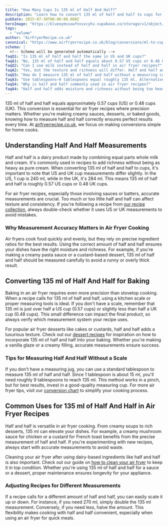 ```yaml
---
title: "How Many Cups Is 135 ml of Half And Half?"
description: "Learn how to convert 135 ml of half and half to cups for perfect recipes every time. Includes UK & US measurements for air fryer cooking."
pubDate: 2025-07-30T00:00:00.000Z
heroImage: "https://klueoymssxwfnxsvcyhv.supabase.co/storage/v1/object/public/Shmucket/how-many-cups-is-135-ml-of-half-and-half.webp"
tags:
  - "volume"
author: "AirFryerRecipe.co.uk"
canonical: "https://www.airfryerrecipe.co.uk/blog/conversions/ml-to-cups/how-many-cups-is-135-ml-of-half-and-half"
schema: |
  <!-- Schema will be generated automatically -->
faqQ1: "Is 135 ml of half and half the same in US and UK cups?"
faqA1: "No, 135 ml of half and half equals about 0.57 US cups or 0.48 UK cups. The difference is due to varying cup sizes between the two measurement systems. Always check which standard your recipe uses."
faqQ2: "Can I use milk instead of half and half in air fryer recipes?"
faqA2: "Yes, but the texture and richness will differ. Half and half adds creaminess, so if substituting, consider adding a bit of butter or cream to mimic its consistency."
faqQ3: "How do I measure 135 ml of half and half without a measuring cup?"
faqA3: "Use tablespoons—9 tablespoons equal roughly 135 ml. Alternatively, a kitchen scale set to grams (135 ml of half and half weighs about 138 grams) can provide precise measurements."
faqQ4: "Why is half and half commonly used in air fryer recipes?"
faqA4: "Half and half adds moisture and richness without being too heavy, making it ideal for air fryer dishes like sauces, custards, and baked goods. Its balanced fat content ensures even cooking."
---
```

<p>135 ml of half and half equals approximately 0.57 cups (US) or 0.48 cups (UK). This conversion is essential for air fryer recipes where precision matters. Whether you're making creamy sauces, desserts, or baked goods, knowing how to measure half and half correctly ensures perfect results every time. At <a href=https://www.airfryerrecipe.co.uk>airfryerrecipe.co.uk</a>, we focus on making conversions simple for home cooks.</p>  

<h2>Understanding Half And Half Measurements</h2>  
<p>Half and half is a dairy product made by combining equal parts whole milk and cream. It's commonly used in recipes to add richness without being as heavy as pure cream. When converting 135 ml of half and half to cups, it's important to note that US and UK cup measurements differ slightly. In the US, 1 cup is 240 ml, while in the UK, it's 284 ml. This means 135 ml of half and half is roughly 0.57 US cups or 0.48 UK cups.</p>  

<p>For air fryer recipes, especially those involving sauces or batters, accurate measurements are crucial. Too much or too little half and half can affect texture and consistency. If you're following a recipe from <a href=https://www.airfryerrecipe.co.uk/recipes>our recipe collection</a>, always double-check whether it uses US or UK measurements to avoid mistakes.</p>  

<h3>Why Measurement Accuracy Matters in Air Fryer Cooking</h3>  
<p>Air fryers cook food quickly and evenly, but they rely on precise ingredient ratios for the best results. Using the correct amount of half and half ensures your dishes have the right moisture and richness. For example, if you're making a creamy pasta sauce or a custard-based dessert, 135 ml of half and half should be measured carefully to avoid a runny or overly thick result.</p>  

<h2>Converting 135 ml of Half And Half for Baking</h2>  
<p>Baking in an air fryer requires even more precision than stovetop cooking. When a recipe calls for 135 ml of half and half, using a kitchen scale or proper measuring tools is ideal. If you don't have a scale, remember that 135 ml is just over half a US cup (0.57 cups) or slightly less than half a UK cup (0.48 cups). This small difference can impact the final product, so always verify which measurement system your recipe uses.</p>  

<p>For popular air fryer desserts like cakes or custards, half and half adds a luxurious texture. Check out our <a href=https://www.airfryerrecipe.co.uk/recipe-category/dessert>dessert recipes</a> for inspiration on how to incorporate 135 ml of half and half into your baking. Whether you're making a vanilla glaze or a creamy filling, accurate measurements ensure success.</p>  

<h3>Tips for Measuring Half And Half Without a Scale</h3>  
<p>If you don't have a measuring jug, you can use a standard tablespoon to measure 135 ml of half and half. Since 1 tablespoon is about 15 ml, you'll need roughly 9 tablespoons to reach 135 ml. This method works in a pinch, but for best results, invest in a good-quality measuring cup. For more air fryer tips, visit our <a href=https://www.airfryerrecipe.co.uk/air-fryer-conversion-chart>conversion chart</a> to simplify your cooking process.</p>  

<h2>Common Uses for 135 ml of Half And Half in Air Fryer Recipes</h2>  
<p>Half and half is versatile in air fryer cooking. From creamy soups to rich desserts, 135 ml can elevate your dishes. For example, a creamy mushroom sauce for chicken or a custard for French toast benefits from the precise measurement of half and half. If you're experimenting with new recipes, always start with accurate measurements to avoid waste.</p>  

<p>Cleaning your air fryer after using dairy-based ingredients like half and half is also important. Check out our guide on <a href=https://www.airfryerrecipe.co.uk/air-fryer-cleaner>how to clean your air fryer</a> to keep it in top condition. Whether you're using 135 ml of half and half for a sauce or a dessert, proper maintenance ensures longevity for your appliance.</p>  

<h3>Adjusting Recipes for Different Measurements</h3>  
<p>If a recipe calls for a different amount of half and half, you can easily scale it up or down. For instance, if you need 270 ml, simply double the 135 ml measurement. Conversely, if you need less, halve the amount. This flexibility makes cooking with half and half convenient, especially when using an air fryer for quick meals.</p>
